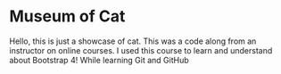 # Museum of Cat 

Hello, this is just a showcase of cat. This was a code along from an instructor on online courses. I used this course to learn and understand about Bootstrap 4! While learning Git and GitHub
